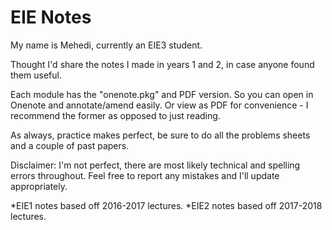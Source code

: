 # EIE Notes

My name is Mehedi, currently an EIE3 student.

Thought I'd share the notes I made in years 1 and 2, in case anyone found them useful.

Each module has the "onenote.pkg" and PDF version. So you can open in Onenote and annotate/amend easily. Or view as PDF for convenience - I recommend the former as opposed to just reading.

As always, practice makes perfect, be sure to do all the problems sheets and a couple of past papers.

Disclaimer: I'm not perfect, there are most likely technical and spelling errors throughout. Feel free to report any mistakes and I'll update appropriately.

*EIE1 notes based off 2016-2017 lectures.
*EIE2 notes based off 2017-2018 lectures.
